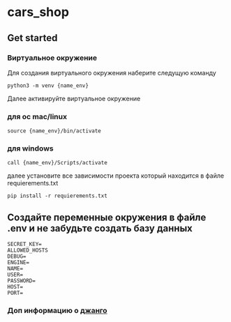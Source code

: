 # cars_shop
## Get started
### Виртуальное окружение 

Для создания виртуального окружения наберите следущую команду 
```
python3 -m venv {name_env}
```

Далее активируйте виртуальное окружение
### для oc mac/linux

```
source {name_env}/bin/activate

```
### для windows


```
call {name_env}/Scripts/activate

```
далее установите все зависимости проекта который находится в файле requierements.txt
```
pip install -r requierements.txt
```
## Создайте переменные окружения в файле .env и не забудьте создать базу данных
```
SECRET_KEY=
ALLOWED_HOSTS
DEBUG=
ENGINE=
NAME=
USER=
PASSWORD=
HOST=
PORT=

```
### Доп информацию о [джанго](https://docs.djangoproject.com/en/4.1/) 
